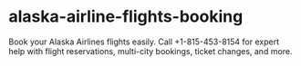 # alaska-airline-flights-booking
Book your Alaska Airlines flights easily. Call +1-815-453-8154 for expert help with flight reservations, multi-city bookings, ticket changes, and more.
